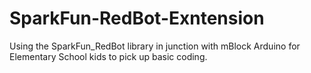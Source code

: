 # SparkFun-RedBot-Exntension
Using the SparkFun_RedBot library in junction with mBlock Arduino for Elementary School kids to pick up basic coding.
